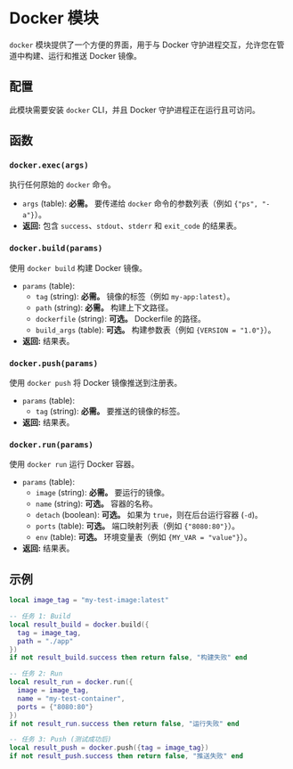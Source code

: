 # Docker 模块

`docker` 模块提供了一个方便的界面，用于与 Docker 守护进程交互，允许您在管道中构建、运行和推送 Docker 镜像。

## 配置

此模块需要安装 `docker` CLI，并且 Docker 守护进程正在运行且可访问。

## 函数

### `docker.exec(args)`

执行任何原始的 `docker` 命令。

- `args` (table): **必需。** 要传递给 `docker` 命令的参数列表（例如 `{"ps", "-a"}`）。
- **返回:** 包含 `success`、`stdout`、`stderr` 和 `exit_code` 的结果表。

### `docker.build(params)`

使用 `docker build` 构建 Docker 镜像。

- `params` (table):
    - `tag` (string): **必需。** 镜像的标签（例如 `my-app:latest`）。
    - `path` (string): **必需。** 构建上下文路径。
    - `dockerfile` (string): **可选。** Dockerfile 的路径。
    - `build_args` (table): **可选。** 构建参数表（例如 `{VERSION = "1.0"}`）。
- **返回:** 结果表。

### `docker.push(params)`

使用 `docker push` 将 Docker 镜像推送到注册表。

- `params` (table):
    - `tag` (string): **必需。** 要推送的镜像的标签。
- **返回:** 结果表。

### `docker.run(params)`

使用 `docker run` 运行 Docker 容器。

- `params` (table):
    - `image` (string): **必需。** 要运行的镜像。
    - `name` (string): **可选。** 容器的名称。
    - `detach` (boolean): **可选。** 如果为 `true`，则在后台运行容器 (`-d`)。
    - `ports` (table): **可选。** 端口映射列表（例如 `{"8080:80"}`）。
    - `env` (table): **可选。** 环境变量表（例如 `{MY_VAR = "value"}`）。
- **返回:** 结果表。

## 示例

```lua
local image_tag = "my-test-image:latest"

-- 任务 1: Build
local result_build = docker.build({
  tag = image_tag,
  path = "./app"
})
if not result_build.success then return false, "构建失败" end

-- 任务 2: Run
local result_run = docker.run({
  image = image_tag,
  name = "my-test-container",
  ports = {"8080:80"}
})
if not result_run.success then return false, "运行失败" end

-- 任务 3: Push (测试成功后)
local result_push = docker.push({tag = image_tag})
if not result_push.success then return false, "推送失败" end
```
